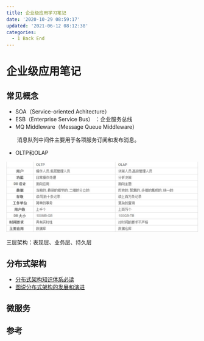 ```yaml
---
title: 企业级应用学习笔记
date: '2020-10-29 08:59:17'
updated: '2021-06-12 08:12:38'
categories:
  - 1 Back End
---
```

# 企业级应用笔记

## 常见概念

- SOA（Service-oriented Achitecture）
- ESB（Enterprise Service Bus） ：企业服务总线
- MQ Middleware（Message Queue Middleware） 

　　消息队列中间件主要用于各项服务订阅和发布消息。

- OLTP和OLAP

![](Enterprize_Application_Notes/20190501141421.png)

三层架构：表现层、业务层、持久层

## 分布式架构

- [分布式架构知识体系必读](Enterprize_Application_Notes/分布式架构知识体系必读.pdf)
- [图说分布式架构的发展和演进](Enterprize_Application_Notes/图说分布式架构的发展和演进.pdf)

## 微服务

## 参考

[^1]: [一文详解微服务架构](https://mp.weixin.qq.com/s/SH6OqbYNA5xCmjvHqq_1xQ)
